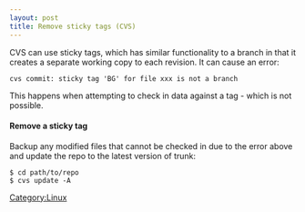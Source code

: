 ```yaml
---
layout: post 
title: Remove sticky tags (CVS)
---
```


CVS can use sticky tags, which has similar functionality to a branch in
that it creates a separate working copy to each revision. It can cause
an error:

    cvs commit: sticky tag 'BG' for file xxx is not a branch

This happens when attempting to check in data against a tag - which is
not possible.

#### Remove a sticky tag

Backup any modified files that cannot be checked in due to the error
above and update the repo to the latest version of trunk:

    $ cd path/to/repo
    $ cvs update -A

[Category:Linux](Category:Linux "wikilink")
